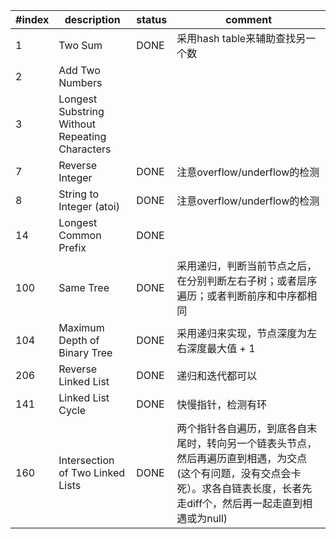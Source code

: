 | #index | description | status | comment |
| --- | --- | --- | --- |
| 1 | Two Sum | DONE | 采用hash table来辅助查找另一个数 |
| 2 | Add Two Numbers | | |
| 3 | Longest Substring Without Repeating Characters | | |
| 7 | Reverse Integer | DONE | 注意overflow/underflow的检测 |
| 8 | String to Integer (atoi) | DONE | 注意overflow/underflow的检测 |
| 14 | Longest Common Prefix | DONE | |
| 100 | Same Tree | DONE | 采用递归，判断当前节点之后，在分别判断左右子树；或者层序遍历；或者判断前序和中序都相同 |
| 104 | Maximum Depth of Binary Tree | DONE | 采用递归来实现，节点深度为左右深度最大值 + 1 |
| 206 | Reverse Linked List | DONE | 递归和迭代都可以 |
| 141 | Linked List Cycle | DONE | 快慢指针，检测有环 |
| 160 | Intersection of Two Linked Lists | DONE | 两个指针各自遍历，到底各自末尾时，转向另一个链表头节点，然后再遍历直到相遇，为交点(这个有问题，没有交点会卡死）。求各自链表长度，长者先走diff个，然后再一起走直到相遇或为null) |
